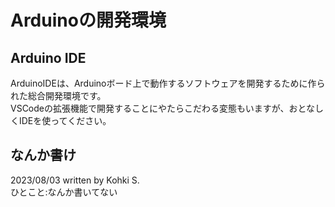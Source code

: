 # Arduinoの開発環境
## Arduino IDE
ArduinoIDEは、Arduinoボード上で動作するソフトウェアを開発するために作られた総合開発環境です。  
VSCodeの拡張機能で開発することにやたらこだわる変態もいますが、おとなしくIDEを使ってください。  

## なんか書け

2023/08/03 written by Kohki S.  
ひとこと:なんか書いてない